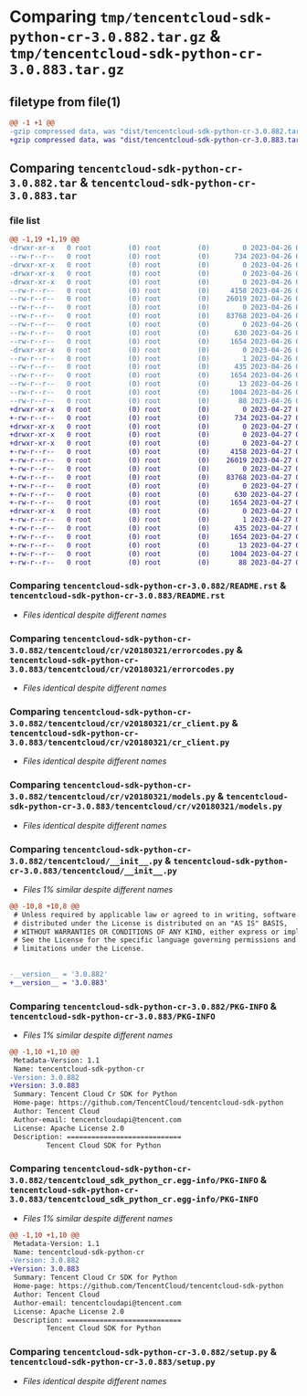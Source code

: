 # Comparing `tmp/tencentcloud-sdk-python-cr-3.0.882.tar.gz` & `tmp/tencentcloud-sdk-python-cr-3.0.883.tar.gz`

## filetype from file(1)

```diff
@@ -1 +1 @@
-gzip compressed data, was "dist/tencentcloud-sdk-python-cr-3.0.882.tar", last modified: Wed Apr 26 03:09:12 2023, max compression
+gzip compressed data, was "dist/tencentcloud-sdk-python-cr-3.0.883.tar", last modified: Thu Apr 27 00:26:25 2023, max compression
```

## Comparing `tencentcloud-sdk-python-cr-3.0.882.tar` & `tencentcloud-sdk-python-cr-3.0.883.tar`

### file list

```diff
@@ -1,19 +1,19 @@
-drwxr-xr-x   0 root         (0) root         (0)        0 2023-04-26 03:09:12.000000 tencentcloud-sdk-python-cr-3.0.882/
--rw-r--r--   0 root         (0) root         (0)      734 2023-04-26 03:09:12.000000 tencentcloud-sdk-python-cr-3.0.882/README.rst
-drwxr-xr-x   0 root         (0) root         (0)        0 2023-04-26 03:09:12.000000 tencentcloud-sdk-python-cr-3.0.882/tencentcloud/
-drwxr-xr-x   0 root         (0) root         (0)        0 2023-04-26 03:09:12.000000 tencentcloud-sdk-python-cr-3.0.882/tencentcloud/cr/
-drwxr-xr-x   0 root         (0) root         (0)        0 2023-04-26 03:09:12.000000 tencentcloud-sdk-python-cr-3.0.882/tencentcloud/cr/v20180321/
--rw-r--r--   0 root         (0) root         (0)     4158 2023-04-26 03:09:12.000000 tencentcloud-sdk-python-cr-3.0.882/tencentcloud/cr/v20180321/errorcodes.py
--rw-r--r--   0 root         (0) root         (0)    26019 2023-04-26 03:09:12.000000 tencentcloud-sdk-python-cr-3.0.882/tencentcloud/cr/v20180321/cr_client.py
--rw-r--r--   0 root         (0) root         (0)        0 2023-04-26 03:09:12.000000 tencentcloud-sdk-python-cr-3.0.882/tencentcloud/cr/v20180321/__init__.py
--rw-r--r--   0 root         (0) root         (0)    83768 2023-04-26 03:09:12.000000 tencentcloud-sdk-python-cr-3.0.882/tencentcloud/cr/v20180321/models.py
--rw-r--r--   0 root         (0) root         (0)        0 2023-04-26 03:09:12.000000 tencentcloud-sdk-python-cr-3.0.882/tencentcloud/cr/__init__.py
--rw-r--r--   0 root         (0) root         (0)      630 2023-04-26 03:09:12.000000 tencentcloud-sdk-python-cr-3.0.882/tencentcloud/__init__.py
--rw-r--r--   0 root         (0) root         (0)     1654 2023-04-26 03:09:12.000000 tencentcloud-sdk-python-cr-3.0.882/PKG-INFO
-drwxr-xr-x   0 root         (0) root         (0)        0 2023-04-26 03:09:12.000000 tencentcloud-sdk-python-cr-3.0.882/tencentcloud_sdk_python_cr.egg-info/
--rw-r--r--   0 root         (0) root         (0)        1 2023-04-26 03:09:12.000000 tencentcloud-sdk-python-cr-3.0.882/tencentcloud_sdk_python_cr.egg-info/dependency_links.txt
--rw-r--r--   0 root         (0) root         (0)      435 2023-04-26 03:09:12.000000 tencentcloud-sdk-python-cr-3.0.882/tencentcloud_sdk_python_cr.egg-info/SOURCES.txt
--rw-r--r--   0 root         (0) root         (0)     1654 2023-04-26 03:09:12.000000 tencentcloud-sdk-python-cr-3.0.882/tencentcloud_sdk_python_cr.egg-info/PKG-INFO
--rw-r--r--   0 root         (0) root         (0)       13 2023-04-26 03:09:12.000000 tencentcloud-sdk-python-cr-3.0.882/tencentcloud_sdk_python_cr.egg-info/top_level.txt
--rw-r--r--   0 root         (0) root         (0)     1004 2023-04-26 03:09:12.000000 tencentcloud-sdk-python-cr-3.0.882/setup.py
--rw-r--r--   0 root         (0) root         (0)       88 2023-04-26 03:09:12.000000 tencentcloud-sdk-python-cr-3.0.882/setup.cfg
+drwxr-xr-x   0 root         (0) root         (0)        0 2023-04-27 00:26:25.000000 tencentcloud-sdk-python-cr-3.0.883/
+-rw-r--r--   0 root         (0) root         (0)      734 2023-04-27 00:26:24.000000 tencentcloud-sdk-python-cr-3.0.883/README.rst
+drwxr-xr-x   0 root         (0) root         (0)        0 2023-04-27 00:26:25.000000 tencentcloud-sdk-python-cr-3.0.883/tencentcloud/
+drwxr-xr-x   0 root         (0) root         (0)        0 2023-04-27 00:26:25.000000 tencentcloud-sdk-python-cr-3.0.883/tencentcloud/cr/
+drwxr-xr-x   0 root         (0) root         (0)        0 2023-04-27 00:26:25.000000 tencentcloud-sdk-python-cr-3.0.883/tencentcloud/cr/v20180321/
+-rw-r--r--   0 root         (0) root         (0)     4158 2023-04-27 00:26:24.000000 tencentcloud-sdk-python-cr-3.0.883/tencentcloud/cr/v20180321/errorcodes.py
+-rw-r--r--   0 root         (0) root         (0)    26019 2023-04-27 00:26:24.000000 tencentcloud-sdk-python-cr-3.0.883/tencentcloud/cr/v20180321/cr_client.py
+-rw-r--r--   0 root         (0) root         (0)        0 2023-04-27 00:26:24.000000 tencentcloud-sdk-python-cr-3.0.883/tencentcloud/cr/v20180321/__init__.py
+-rw-r--r--   0 root         (0) root         (0)    83768 2023-04-27 00:26:24.000000 tencentcloud-sdk-python-cr-3.0.883/tencentcloud/cr/v20180321/models.py
+-rw-r--r--   0 root         (0) root         (0)        0 2023-04-27 00:26:24.000000 tencentcloud-sdk-python-cr-3.0.883/tencentcloud/cr/__init__.py
+-rw-r--r--   0 root         (0) root         (0)      630 2023-04-27 00:26:24.000000 tencentcloud-sdk-python-cr-3.0.883/tencentcloud/__init__.py
+-rw-r--r--   0 root         (0) root         (0)     1654 2023-04-27 00:26:25.000000 tencentcloud-sdk-python-cr-3.0.883/PKG-INFO
+drwxr-xr-x   0 root         (0) root         (0)        0 2023-04-27 00:26:25.000000 tencentcloud-sdk-python-cr-3.0.883/tencentcloud_sdk_python_cr.egg-info/
+-rw-r--r--   0 root         (0) root         (0)        1 2023-04-27 00:26:25.000000 tencentcloud-sdk-python-cr-3.0.883/tencentcloud_sdk_python_cr.egg-info/dependency_links.txt
+-rw-r--r--   0 root         (0) root         (0)      435 2023-04-27 00:26:25.000000 tencentcloud-sdk-python-cr-3.0.883/tencentcloud_sdk_python_cr.egg-info/SOURCES.txt
+-rw-r--r--   0 root         (0) root         (0)     1654 2023-04-27 00:26:25.000000 tencentcloud-sdk-python-cr-3.0.883/tencentcloud_sdk_python_cr.egg-info/PKG-INFO
+-rw-r--r--   0 root         (0) root         (0)       13 2023-04-27 00:26:25.000000 tencentcloud-sdk-python-cr-3.0.883/tencentcloud_sdk_python_cr.egg-info/top_level.txt
+-rw-r--r--   0 root         (0) root         (0)     1004 2023-04-27 00:26:24.000000 tencentcloud-sdk-python-cr-3.0.883/setup.py
+-rw-r--r--   0 root         (0) root         (0)       88 2023-04-27 00:26:25.000000 tencentcloud-sdk-python-cr-3.0.883/setup.cfg
```

### Comparing `tencentcloud-sdk-python-cr-3.0.882/README.rst` & `tencentcloud-sdk-python-cr-3.0.883/README.rst`

 * *Files identical despite different names*

### Comparing `tencentcloud-sdk-python-cr-3.0.882/tencentcloud/cr/v20180321/errorcodes.py` & `tencentcloud-sdk-python-cr-3.0.883/tencentcloud/cr/v20180321/errorcodes.py`

 * *Files identical despite different names*

### Comparing `tencentcloud-sdk-python-cr-3.0.882/tencentcloud/cr/v20180321/cr_client.py` & `tencentcloud-sdk-python-cr-3.0.883/tencentcloud/cr/v20180321/cr_client.py`

 * *Files identical despite different names*

### Comparing `tencentcloud-sdk-python-cr-3.0.882/tencentcloud/cr/v20180321/models.py` & `tencentcloud-sdk-python-cr-3.0.883/tencentcloud/cr/v20180321/models.py`

 * *Files identical despite different names*

### Comparing `tencentcloud-sdk-python-cr-3.0.882/tencentcloud/__init__.py` & `tencentcloud-sdk-python-cr-3.0.883/tencentcloud/__init__.py`

 * *Files 1% similar despite different names*

```diff
@@ -10,8 +10,8 @@
 # Unless required by applicable law or agreed to in writing, software
 # distributed under the License is distributed on an "AS IS" BASIS,
 # WITHOUT WARRANTIES OR CONDITIONS OF ANY KIND, either express or implied.
 # See the License for the specific language governing permissions and
 # limitations under the License.
 
 
-__version__ = '3.0.882'
+__version__ = '3.0.883'
```

### Comparing `tencentcloud-sdk-python-cr-3.0.882/PKG-INFO` & `tencentcloud-sdk-python-cr-3.0.883/PKG-INFO`

 * *Files 1% similar despite different names*

```diff
@@ -1,10 +1,10 @@
 Metadata-Version: 1.1
 Name: tencentcloud-sdk-python-cr
-Version: 3.0.882
+Version: 3.0.883
 Summary: Tencent Cloud Cr SDK for Python
 Home-page: https://github.com/TencentCloud/tencentcloud-sdk-python
 Author: Tencent Cloud
 Author-email: tencentcloudapi@tencent.com
 License: Apache License 2.0
 Description: ============================
         Tencent Cloud SDK for Python
```

### Comparing `tencentcloud-sdk-python-cr-3.0.882/tencentcloud_sdk_python_cr.egg-info/PKG-INFO` & `tencentcloud-sdk-python-cr-3.0.883/tencentcloud_sdk_python_cr.egg-info/PKG-INFO`

 * *Files 1% similar despite different names*

```diff
@@ -1,10 +1,10 @@
 Metadata-Version: 1.1
 Name: tencentcloud-sdk-python-cr
-Version: 3.0.882
+Version: 3.0.883
 Summary: Tencent Cloud Cr SDK for Python
 Home-page: https://github.com/TencentCloud/tencentcloud-sdk-python
 Author: Tencent Cloud
 Author-email: tencentcloudapi@tencent.com
 License: Apache License 2.0
 Description: ============================
         Tencent Cloud SDK for Python
```

### Comparing `tencentcloud-sdk-python-cr-3.0.882/setup.py` & `tencentcloud-sdk-python-cr-3.0.883/setup.py`

 * *Files identical despite different names*

